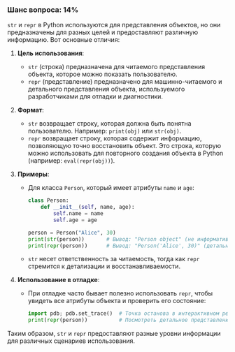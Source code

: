 ### Шанс вопроса: 14%

`str` и `repr` в Python используются для представления объектов, но они предназначены для разных целей и предоставляют различную информацию. Вот основные отличия:

1. **Цель использования**:
   - `str` (строка) предназначена для читаемого представления объекта, которое можно показать пользователю.
   - `repr` (представление) предназначено для машинно-читаемого и детального представления объекта, используемого разработчиками для отладки и диагностики.

2. **Формат**:
   - `str` возвращает строку, которая должна быть понятна пользователю. Например: `print(obj)` или `str(obj)`.
   - `repr` возвращает строку, которая содержит информацию, позволяющую точно восстановить объект. Это строка, которую можно использовать для повторного создания объекта в Python (например: `eval(repr(obj))`).

3. **Примеры**:
   - Для класса `Person`, который имеет атрибуты `name` и `age`:
     ```python
     class Person:
         def __init__(self, name, age):
             self.name = name
             self.age = age

     person = Person("Alice", 30)
     print(str(person))       # Вывод: "Person object" (не информативно)
     print(repr(person))      # Вывод: "Person('Alice', 30)" (детально и воспроизводимо)
     ```
   - `str` несет ответственность за читаемость, тогда как `repr` стремится к детализации и восстанавливаемости.

4. **Использование в отладке**:
   - При отладке часто бывает полезно использовать `repr`, чтобы увидеть все атрибуты объекта и проверить его состояние:
     ```python
     import pdb; pdb.set_trace()  # Точка останова в интерактивном режиме
     print(repr(person))          # Посмотреть детальное представление объекта
     ```

Таким образом, `str` и `repr` предоставляют разные уровни информации для различных сценариев использования.